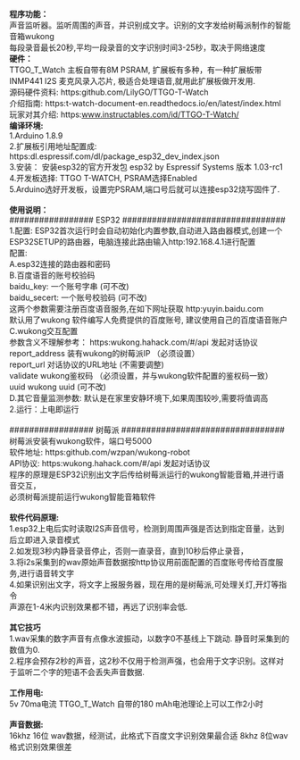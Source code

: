 <b>程序功能：</b> <br/>
 声音监听器。监听周围的声音，并识别成文字。识别的文字发给树莓派制作的智能音箱wukong<br/>
         每段录音最长20秒,平均一段录音的文字识别时间3-25秒，取决于网络速度<br/>
<b>硬件：</b> <br/>
    TTGO_T_Watch 主板自带有8M PSRAM, 扩展板有多种，有一种扩展板带INMP441 I2S 麦克风录入芯片, 极适合处理语音,就用此扩展板做开发用.<br/>
         源码硬件资料: https:github.com/LilyGO/TTGO-T-Watch<br/>
         介绍指南:          https:t-watch-document-en.readthedocs.io/en/latest/index.html<br/>
         玩家对其介绍:   https:www.instructables.com/id/TTGO-T-Watch/<br/>
<b>编译环境:</b><br/>
    1.Arduino 1.8.9<br/>
    2.扩展板引用地址配置成: https:dl.espressif.com/dl/package_esp32_dev_index.json<br/>
    3.安装： 安装esp32的官方开发包 esp32 by Espressif Systems 版本 1.03-rc1<br/>
    4.开发板选择: TTGO T-WATCH, PSRAM选择Enabled<br/>
    5.Arduino选好开发板，设置完PSRAM,端口号后就可以连接esp32烧写固件了.<br/>
<br/>
<b>使用说明：</b><br/>
  ################# ESP32 #################################<br/>
  1.配置: ESP32首次运行时会自动初始化内置参数,自动进入路由器模式,创建一个ESP32SETUP的路由器，电脑连接此路由输入http:192.168.4.1进行配置<br/>
    配置:<br/>
    A.esp32连接的路由器和密码<br/>
    B.百度语音的账号校验码<br/>
      baidu_key: 一个账号字串 (可不改)<br/>
      baidu_secert: 一个账号校验码  (可不改)<br/>
      这两个参数需要注册百度语音服务,在如下网址获取 http:yuyin.baidu.com<br/>
      默认用了wukong 软件编写人免费提供的百度账号, 建议使用自己的百度语音账户<br/>
    C.wukong交互配置<br/>
      参数含义不理解参考： https:wukong.hahack.com/#/api   发起对话协议<br/>
      report_address 装有wukong的树莓派IP （必须设置）<br/>
      report_url  对话协议的URL地址 (不需要调整)<br/>
      validate    wukong鉴权码 （必须设置，并与wukong软件配置的鉴权码一致）<br/>
      uuid        wukong uuid (可不改)<br/>
    D.其它音量监测参数: 默认是在家里安静环境下,如果周围较吵,需要将值调高<br/>
  2.运行：上电即运行<br/>
<br/>
  ################# 树莓派 #################################<br/>
  树莓派安装有wukong软件，端口号5000<br/>
  软件地址:  https:github.com/wzpan/wukong-robot<br/>
  API协议:  https:wukong.hahack.com/#/api   发起对话协议<br/>
  程序的原理是ESP32识别出文字后传给树莓派运行的wukong智能音箱,并进行语音交互，<br/>
  必须树莓派提前运行wukong智能音箱软件 <br/>
<br/>
<b>软件代码原理:</b><br/>
  1.esp32上电后实时读取I2S声音信号，检测到周围声强是否达到指定音量，达到后立即进入录音模式<br/>
  2.如发现3秒内静音录音停止，否则一直录音，直到10秒后停止录音，<br/>
  3.将i2s采集到的wav原始声音数据按http协议用前面配置的百度账号传给百度服务,进行语音转文字<br/>
  4.如果识别出文字，将文字上报服务器，现在用的是树莓派,可处理关灯,开灯等指令<br/>
  声源在1-4米内识别效果都不错，再远了识别率会低.<br/>
<br/>
<b>其它技巧</b><br/>
  1.wav采集的数字声音有点像水波振动，以数字0不基线上下跳动. 静音时采集到的数值为0.<br/>
  2.程序会预存2秒的声音，这2秒不仅用于检测声强，也会用于文字识别。这样对于监听二个字的短语不会丢失声音数据.<br/>
<br/>
<b>工作用电:</b><br/>
  5v 70ma电流  TTGO_T_Watch 自带的180 mAh电池理论上可以工作2小时<br/>
<br/>
<b>声音数据:</b> <br/>
16khz 16位 wav数据，经测试，此格式下百度文字识别效果最合适  8khz 8位wav 格式识别效果很差<br/>
